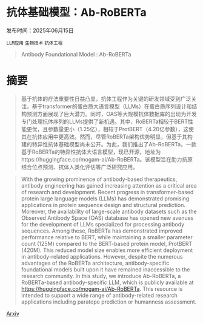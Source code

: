 # 抗体基础模型：Ab-RoBERTa

发布时间：2025年06月15日

`LLM应用` `生物技术` `抗体工程`

> Antibody Foundational Model : Ab-RoBERTa

# 摘要

> 基于抗体的疗法重要性日益凸显，抗体工程作为关键的研发领域受到广泛关注。基于transformer的蛋白质大语言模型（LLMs）在蛋白质序列设计和结构预测方面展现了巨大潜力。同时，OAS等大规模抗体数据库的出现为开发专门处理抗体序列的LLMs提供了新机遇。其中，RoBERTa相较于BERT性能更优，且参数量更小（1.25亿），相较于ProtBERT（4.20亿参数），这使其在抗体应用中更高效。然而，尽管RoBERTa架构优势明显，但基于其构建的特异性抗体基础模型尚未公开。为此，我们推出了Ab-RoBERTa，一款基于RoBERTa的特异性抗体大语言模型，现已开源，地址为https://huggingface.co/mogam-ai/Ab-RoBERTa。该模型旨在助力抗原结合位点预测、抗体人类化评估等广泛研究应用。

> With the growing prominence of antibody-based therapeutics, antibody engineering has gained increasing attention as a critical area of research and development. Recent progress in transformer-based protein large language models (LLMs) has demonstrated promising applications in protein sequence design and structural prediction. Moreover, the availability of large-scale antibody datasets such as the Observed Antibody Space (OAS) database has opened new avenues for the development of LLMs specialized for processing antibody sequences. Among these, RoBERTa has demonstrated improved performance relative to BERT, while maintaining a smaller parameter count (125M) compared to the BERT-based protein model, ProtBERT (420M). This reduced model size enables more efficient deployment in antibody-related applications. However, despite the numerous advantages of the RoBERTa architecture, antibody-specific foundational models built upon it have remained inaccessible to the research community. In this study, we introduce Ab-RoBERTa, a RoBERTa-based antibody-specific LLM, which is publicly available at https://huggingface.co/mogam-ai/Ab-RoBERTa. This resource is intended to support a wide range of antibody-related research applications including paratope prediction or humanness assessment.

[Arxiv](https://arxiv.org/abs/2506.13006)